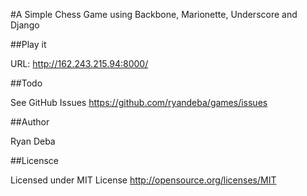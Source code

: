 #A Simple Chess Game using Backbone, Marionette, Underscore and Django

##Play it

URL: http://162.243.215.94:8000/

##Todo

See GitHub Issues
https://github.com/ryandeba/games/issues

##Author

Ryan Deba

##Licensce

Licensed under MIT License
http://opensource.org/licenses/MIT


